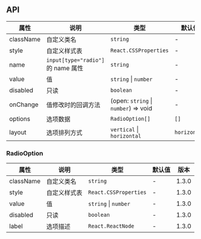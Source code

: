 ## API

| 属性      | 说明                               | 类型                                 | 默认值       | 版本  |
| --------- | ---------------------------------- | ------------------------------------ | ------------ | ----- |
| className | 自定义类名                         | `string`                             | -            | 1.3.0 |
| style     | 自定义样式表                       | `React.CSSProperties`                | -            | 1.3.0 |
| name      | `input[type="radio"]` 的 name 属性 | `string`                             | -            | 1.3.0 |
| value     | 值                                 | `string` \| `number`                 | -            | 1.3.0 |
| disabled  | 只读                               | `boolean`                            | -            | 1.3.0 |
| onChange  | 值修改时的回调方法                 | (open: `string` \| `number`) => void | -            | 1.3.0 |
| options   | 选项数据                           | `RadioOption[]`                      | `[]`         | 1.3.0 |
| layout    | 选项排列方式                       | `vertical` \| `horizontal`           | `horizontal` | 1.3.0 |

### RadioOption

| 属性      | 说明         | 类型                  | 默认值 | 版本  |
| --------- | ------------ | --------------------- | ------ | ----- |
| className | 自定义类名   | `string`              | -      | 1.3.0 |
| style     | 自定义样式表 | `React.CSSProperties` | -      | 1.3.0 |
| value     | 值           | `string` \| `number`  | -      | 1.3.0 |
| disabled  | 只读         | `boolean`             | -      | 1.3.0 |
| label     | 选项描述     | `React.ReactNode`     | -      | 1.3.0 |
